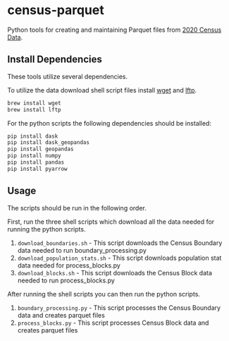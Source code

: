 # census-parquet
Python tools for creating and maintaining Parquet files from [2020 Census Data](https://www.census.gov/programs-surveys/decennial-census/decade/2020/2020-census-main.html).


## Install Dependencies
These tools utilize several dependencies.

To utilize the data download shell script files install [wget](https://formulae.brew.sh/formula/wget) and [lftp](https://formulae.brew.sh/formula/lftp).
```bash
brew install wget
brew install lftp                                                                                                                                 
```
For the python scripts the following dependencies should be installed:
```bash
pip install dask
pip install dask_geopandas
pip install geopandas
pip install numpy
pip install pandas
pip install pyarrow
```
## Usage
The scripts should be run in the following order.

First, run the three shell scripts which download all the data needed for running the python scripts. 
1. `download_boundaries.sh` - This script downloads the Census Boundary data needed to run boundary_processing.py
2. `download_population_stats.sh` - This script downloads population stat data needed for process_blocks.py
3. `download_blocks.sh` - This script downloads the Census Block data needed to run process_blocks.py

After running the shell scripts you can then run the python scripts.
1. `boundary_processing.py` - This script processes the Census Boundary data and creates parquet files
2. `process_blocks.py` - This script processes Census Block data and creates parquet files

